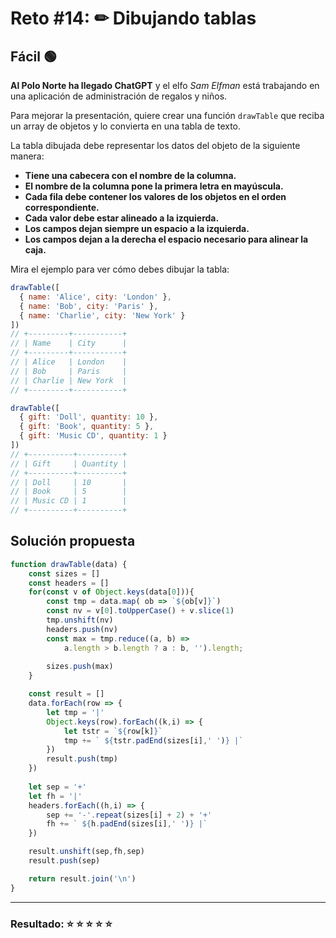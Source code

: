 # Reto #14: ✏ Dibujando tablas  

## Fácil 🟢

**Al Polo Norte ha llegado ChatGPT** y el elfo *Sam Elfman* está trabajando en una aplicación de administración de regalos y niños.

Para mejorar la presentación, quiere crear una función ``drawTable`` que reciba un array de objetos y lo convierta en una tabla de texto.

La tabla dibujada debe representar los datos del objeto de la siguiente manera:

- **Tiene una cabecera con el nombre de la columna.**
- **El nombre de la columna pone la primera letra en mayúscula.**
- **Cada fila debe contener los valores de los objetos en el orden correspondiente.**
- **Cada valor debe estar alineado a la izquierda.**
- **Los campos dejan siempre un espacio a la izquierda.**
- **Los campos dejan a la derecha el espacio necesario para alinear la caja.**

Mira el ejemplo para ver cómo debes dibujar la tabla:

```javascript
drawTable([
  { name: 'Alice', city: 'London' },
  { name: 'Bob', city: 'Paris' },
  { name: 'Charlie', city: 'New York' }
])
// +---------+-----------+
// | Name    | City      |
// +---------+-----------+
// | Alice   | London    |
// | Bob     | Paris     |
// | Charlie | New York  |
// +---------+-----------+

drawTable([
  { gift: 'Doll', quantity: 10 },
  { gift: 'Book', quantity: 5 },
  { gift: 'Music CD', quantity: 1 }
])
// +----------+----------+
// | Gift     | Quantity |
// +----------+----------+
// | Doll     | 10       |
// | Book     | 5        |
// | Music CD | 1        |
// +----------+----------+
```

## Solución propuesta

```javascript
function drawTable(data) {
    const sizes = []
    const headers = []
    for(const v of Object.keys(data[0])){
        const tmp = data.map( ob => `${ob[v]}`)
        const nv = v[0].toUpperCase() + v.slice(1)
        tmp.unshift(nv)
        headers.push(nv)
        const max = tmp.reduce((a, b) => 
            a.length > b.length ? a : b, '').length;
        
        sizes.push(max)
    }

    const result = []
    data.forEach(row => {
        let tmp = '|'
        Object.keys(row).forEach((k,i) => {
            let tstr = `${row[k]}`
            tmp += ` ${tstr.padEnd(sizes[i],' ')} |`
        })
        result.push(tmp)
    })
    
    let sep = '+'
    let fh = '|'
    headers.forEach((h,i) => {
        sep += '-'.repeat(sizes[i] + 2) + '+'
        fh += ` ${h.padEnd(sizes[i],' ')} |`
    })

    result.unshift(sep,fh,sep)
    result.push(sep)

    return result.join('\n')
}
```

---

### Resultado: ⭐ ⭐ ⭐ ⭐ ⭐
